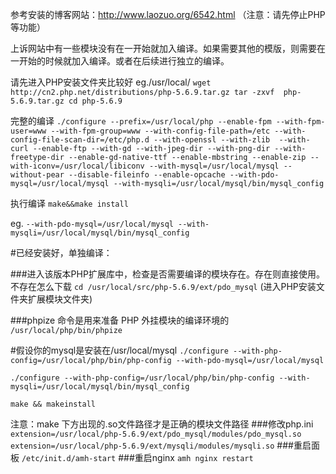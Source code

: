 参考安装的博客网站：http://www.laozuo.org/6542.html （注意：请先停止PHP 等功能）

上诉网站中有一些模块没有在一开始就加入编译。如果需要其他的模版，则需要在一开始的时候就加入编译。或者在后续进行独立的编译。

请先进入PHP安装文件夹比较好 eg./usr/local/
`
wget http://cn2.php.net/distributions/php-5.6.9.tar.gz
tar -zxvf  php-5.6.9.tar.gz
cd php-5.6.9
`

完整的编译
`./configure --prefix=/usr/local/php --enable-fpm --with-fpm-user=www --with-fpm-group=www --with-config-file-path=/etc --with-config-file-scan-dir=/etc/php.d --with-openssl --with-zlib  --with-curl --enable-ftp --with-gd --with-jpeg-dir --with-png-dir --with-freetype-dir --enable-gd-native-ttf --enable-mbstring --enable-zip --with-iconv=/usr/local/libiconv --with-mysql=/usr/local/mysql --without-pear --disable-fileinfo --enable-opcache --with-pdo-mysql=/usr/local/mysql --with-mysqli=/usr/local/mysql/bin/mysql_config`

执行编译
`make&&make install`


eg.
`
--with-pdo-mysql=/usr/local/mysql
--with-mysqli=/usr/local/mysql/bin/mysql_config
`

#已经安装好，单独编译：

###进入该版本PHP扩展库中，检查是否需要编译的模块存在。存在则直接使用。不存在怎么下载
`cd /usr/local/src/php-5.6.9/ext/pdo_mysql`  (进入PHP安装文件夹扩展模块文件夹)

###phpize 命令是用来准备 PHP 外挂模块的编译环境的
`/usr/local/php/bin/phpize`

#假设你的mysql是安装在/usr/local/mysql
`./configure --with-php-config=/usr/local/php/bin/php-config --with-pdo-mysql=/usr/local/mysql`

`./configure --with-php-config=/usr/local/php/bin/php-config --with-mysqli=/usr/local/mysql/bin/mysql_config`

`make && makeinstall`

注意：make 下方出现的.so文件路径才是正确的模块文件路径
###修改php.ini
`extension=/usr/local/php-5.6.9/ext/pdo_mysql/modules/pdo_mysql.so`
`extension=/usr/local/php-5.6.9/ext/mysqli/modules/mysqli.so`
###重启面板
`/etc/init.d/amh-start`
###重启nginx
`amh nginx restart`

